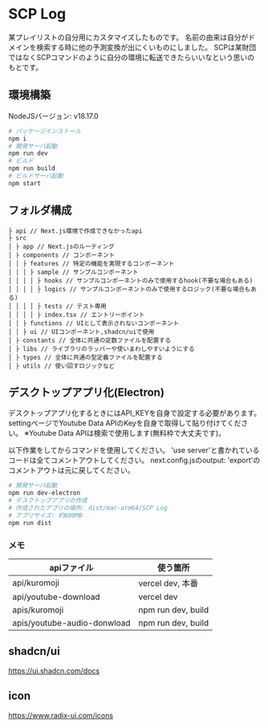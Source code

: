 # SCP Log
某プレイリストの自分用にカスタマイズしたものです。
名前の由来は自分がドメインを検索する時に他の予測変換が出にくいものにしました。
SCPは某財団ではなくSCPコマンドのように自分の環境に転送できたらいいなという思いのもとです。

## 環境構築
NodeJSバージョン: v18.17.0

```bash
# パッケージインストール
npm i
# 開発サーバ起動
npm run dev
# ビルド
npm run build
# ビルドサーバ起動
npm start
```

## フォルダ構成
```
├ api // Next.js環境で作成できなかったapi
├ src
│ ├ app // Next.jsのルーティング
│ ├ components // コンポーネント
│ │ ├ features // 特定の機能を実現するコンポーネント
│ │ │ ├ sample // サンプルコンポーネント
│ │ │ │ ├ hooks // サンプルコンポーネントのみで使用するhook(不要な場合もある)
│ │ │ │ ├ logics // サンプルコンポーネントのみで使用するロジック(不要な場合もある)
│ │ │ │ ├ tests // テスト専用
│ │ │ │ ├ index.tsx // エントリーポイント
│ │ ├ functions // UIとして表示されないコンポーネント
│ │ ├ ui // UIコンポーネント,shadcn/uiで使用
│ ├ constants // 全体に共通の定数ファイルを配置する
│ ├ libs // ライブラリのラッパーや使いまわしやすいようにする
│ ├ types // 全体に共通の型定義ファイルを配置する
│ ├ utils // 使い回すロジックなど
```

## デスクトップアプリ化(Electron)

デスクトップアプリ化するときにはAPI_KEYを自身で設定する必要があります。
settingページでYoutube Data APIのKeyを自身で取得して貼り付けてください。
※Youtube Data APIは検索で使用します(無料枠で大丈夫です)。

以下作業をしてからコマンドを使用してください。
'use server'と書かれているコードは全てコメントアウトしてください。
next.config.jsのoutput: 'export'のコメントアウトは元に戻してください。

```bash
# 開発サーバ起動
npm run dev-electron
# デスクトップアプリの作成
# 作成されたアプリの場所: dist/mac-arm64/SCP Log
# アプリサイズ: 約800MB
npm run dist
```

### メモ
| apiファイル | 使う箇所 | 
| ----- | ----- |
| api/kuromoji | vercel dev, 本番 |
| api/youtube-download | vercel dev |
| apis/kuromoji | npm run dev, build |
| apis/youtube-audio-donwload | npm run dev, build |

## shadcn/ui
https://ui.shadcn.com/docs

## icon
https://www.radix-ui.com/icons
